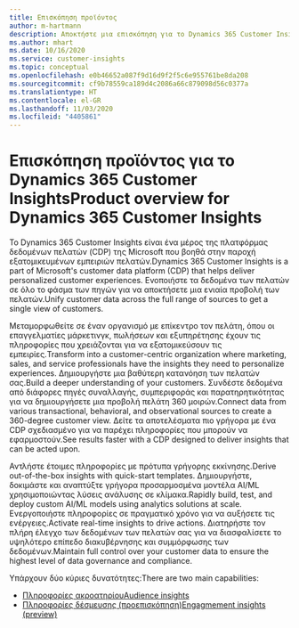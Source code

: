 ```yaml
---
title: Επισκόπηση προϊόντος
author: m-hartmann
description: Αποκτήστε μια επισκόπηση για το Dynamics 365 Customer Insights και τις δυνατότητές του.
ms.author: mhart
ms.date: 10/16/2020
ms.service: customer-insights
ms.topic: conceptual
ms.openlocfilehash: e0b46652a087f9d16d9f2f5c6e955761be8da208
ms.sourcegitcommit: cf9b78559ca189d4c2086a66c879098d56c0377a
ms.translationtype: HT
ms.contentlocale: el-GR
ms.lasthandoff: 11/03/2020
ms.locfileid: "4405861"
---
```

# <a name="product-overview-for-dynamics-365-customer-insights"></a><span data-ttu-id="264e5-103">Επισκόπηση προϊόντος για το Dynamics 365 Customer Insights</span><span class="sxs-lookup"><span data-stu-id="264e5-103">Product overview for Dynamics 365 Customer Insights</span></span>

<span data-ttu-id="264e5-104">Το Dynamics 365 Customer Insights είναι ένα μέρος της πλατφόρμας δεδομένων πελατών (CDP) της Microsoft που βοηθά στην παροχή εξατομικευμένων εμπειριών πελατών.</span><span class="sxs-lookup"><span data-stu-id="264e5-104">Dynamics 365 Customer Insights is a part of Microsoft's customer data platform (CDP) that helps deliver personalized customer experiences.</span></span> <span data-ttu-id="264e5-105">Ενοποιήστε τα δεδομένα των πελατών σε όλο το φάσμα των πηγών για να αποκτήσετε μια ενιαία προβολή των πελατών.</span><span class="sxs-lookup"><span data-stu-id="264e5-105">Unify customer data across the full range of sources to get a single view of customers.</span></span> 

<span data-ttu-id="264e5-106">Μεταμορφωθείτε σε έναν οργανισμό με επίκεντρο τον πελάτη, όπου οι επαγγελματίες μάρκετινγκ, πωλήσεων και εξυπηρέτησης έχουν τις πληροφορίες που χρειάζονται για να εξατομικεύσουν τις εμπειρίες.</span><span class="sxs-lookup"><span data-stu-id="264e5-106">Transform into a customer-centric organization where marketing, sales, and service professionals have the insights they need to personalize experiences.</span></span> <span data-ttu-id="264e5-107">Δημιουργήστε μια βαθύτερη κατανόηση των πελατών σας.</span><span class="sxs-lookup"><span data-stu-id="264e5-107">Build a deeper understanding of your customers.</span></span> <span data-ttu-id="264e5-108">Συνδέστε δεδομένα από διάφορες πηγές συναλλαγής, συμπεριφοράς και παρατηρητικότητας για να δημιουργήσετε μια προβολή πελάτη 360 μοιρών.</span><span class="sxs-lookup"><span data-stu-id="264e5-108">Connect data from various transactional, behavioral, and observational sources to create a 360-degree customer view.</span></span> <span data-ttu-id="264e5-109">Δείτε τα αποτελέσματα πιο γρήγορα με ένα CDP σχεδιασμένο για να παρέχει πληροφορίες που μπορούν να εφαρμοστούν.</span><span class="sxs-lookup"><span data-stu-id="264e5-109">See results faster with a CDP designed to deliver insights that can be acted upon.</span></span> 

<span data-ttu-id="264e5-110">Αντλήστε έτοιμες πληροφορίες με πρότυπα γρήγορης εκκίνησης.</span><span class="sxs-lookup"><span data-stu-id="264e5-110">Derive out-of-the-box insights with quick-start templates.</span></span> <span data-ttu-id="264e5-111">Δημιουργήστε, δοκιμάστε και αναπτύξτε γρήγορα προσαρμοσμένα μοντέλα AI/ML χρησιμοποιώντας λύσεις ανάλυσης σε κλίμακα.</span><span class="sxs-lookup"><span data-stu-id="264e5-111">Rapidly build, test, and deploy custom AI/ML models using analytics solutions at scale.</span></span> <span data-ttu-id="264e5-112">Ενεργοποιήστε πληροφορίες σε πραγματικό χρόνο για να αυξήσετε τις ενέργειες.</span><span class="sxs-lookup"><span data-stu-id="264e5-112">Activate real-time insights to drive actions.</span></span> <span data-ttu-id="264e5-113">Διατηρήστε τον πλήρη έλεγχο των δεδομένων των πελατών σας για να διασφαλίσετε το υψηλότερο επίπεδο διακυβέρνησης και συμμόρφωσης των δεδομένων.</span><span class="sxs-lookup"><span data-stu-id="264e5-113">Maintain full control over your customer data to ensure the highest level of data governance and compliance.</span></span> 

<span data-ttu-id="264e5-114">Υπάρχουν δύο κύριες δυνατότητες:</span><span class="sxs-lookup"><span data-stu-id="264e5-114">There are two main capabilities:</span></span> 

- [<span data-ttu-id="264e5-115">Πληροφορίες ακροατηρίου</span><span class="sxs-lookup"><span data-stu-id="264e5-115">Audience insights</span></span>](audience-insights/overview.md)
- [<span data-ttu-id="264e5-116">Πληροφορίες δέσμευσης (προεπισκόπηση)</span><span class="sxs-lookup"><span data-stu-id="264e5-116">Engagmement insights (preview)</span></span>](engagement-insights/index.yml)
 
